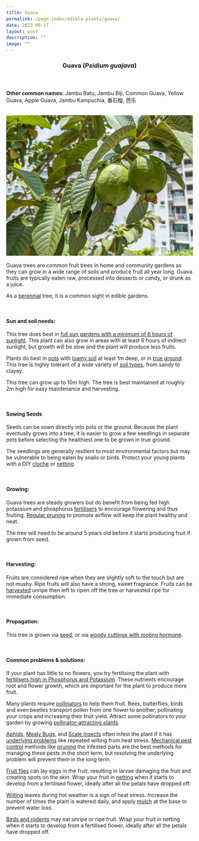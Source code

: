```yaml
---
title: Guava
permalink: /page-index/edible-plants/guava/
date: 2023-08-17
layout: post
description: ""
image: ""
---
```

<header>
	<h3>Guava (<em>Psidium guajava</em>)</h3>
</header>
	
<section>
	<p><strong>Other common names:</strong> Jambu Batu, Jambu Biji, Common Guava, Yellow Guava, Apple Guava, Jambu Kampuchia, 番石榴, 芭乐</p>
	<br>
</section>

<section>
	<img title="Guava fruits growing on a tree. Photo by Jacqueline Chua." src="/images/Plants/guava_jacquelinechua.jpg">
	<p>Guava trees are common fruit trees in home and community gardens as they can grow in a wide range of soils and produce fruit all year long. Guava fruits are typically eaten raw, processed into desserts or candy, or drunk as a juice.</p>
	<p>As a <a href="/learn-more-about-gardening/glossary/#p">perennial</a> tree, it is a common sight in edible gardens.</p>       
	<br>
</section>

<section>
	<h4>Sun and soil needs:</h4>
	<p>This tree does best in <a href="/page-index/horticulture-techniques/gauging-light/">full sun gardens with a minimum of 6 hours of sunlight</a>. This plant can also grow in areas with at least 6 hours of indirect sunlight, but growth will be slow and the plant will produce less fruits.</p>
	<p>Plants do best in <a href="/page-index/horticulture-techniques/planting-in-containers/">pots</a> with <a href="/page-index/horticulture-techniques/soil/">loamy soil</a> at least 1m deep, or in <a href="/page-index/horticulture-techniques/true-ground/">true ground</a>. This tree is highly tolerant of a wide variety of <a href="/page-index/horticulture-techniques/soil/"> soil types</a>, from sandy to clayey.</p>
	<p>This tree can grow up to 10m high. The tree is best maintained at roughly 2m high for easy maintenance and harvesting.</p>
	<br>
</section>

<section>
	<h4>Sowing Seeds</h4>
	<p>Seeds can be sown directly into pots or the ground. Because the plant eventually grows into a tree, it is easier to grow a few seedlings in separate pots before selecting the healthiest one to be grown in true ground.</p>
	<p>The seedlings are generally resilient to most environmental factors but may be vulnerable to being eaten by snails or birds. Protect your young plants with a DIY <a href="/page-index/horticulture-techniques/cloches">cloche</a> or <a href="/page-index/hardscapes/netting">netting</a>.</p>
	<br>
</section>

<section>
  <h4>Growing:</h4>
	<p>Guava trees are steady growers but do benefit from being fed high potassium and phosphorus <a href="/page-index/horticulture-techniques/fertilising">fertilisers</a> to encourage flowering and thus fruiting. <a href="/page-index/horticulture-techniques/pruning">Regular pruning</a> to promote airflow will keep the plant healthy and neat. </p>
	<p></p><p>The tree will need to be around 5 years old before it starts producing fruit if grown from seed.</p>
	<br>
</section>

<section>
	<h4>Harvesting:</h4>
	<p>Fruits are considered ripe when they are slightly soft to the touch but are not mushy. Ripe fruits will also have a strong, sweet fragrance. Fruits can be <a href="/page-index/horticulture-techniques/harvesting-hygiene">harvested</a> unripe then left to ripen off the tree or harvested ripe for immediate consumption.</p>
	<br>
</section>

<section>
	<h4>Propagation:</h4>
	<p>This tree is grown via <a href="/page-index/horticulture-techniques/propagating-by-seed">seed</a>, or via <a href="/page-index/horticulture-techniques/propagating-by-cuttings">woody cuttings with rooting hormone</a>.</p>
	<br>
</section>

<section>
	<h4>Common problems &amp; solutions:</h4>
	<p>If your plant has little to no flowers, you try fertilising the plant with <a href="/page-index/horticulture-techniques/fertilising/">fertilisers high in Phosphorus and Potassium</a>. These nutrients encourage root and flower growth, which are important for the plant to produce more fruit.</p>
<p>Many plants require <a href="/page-index/biodiversity/pollinators/">pollinators</a> to help them fruit. Bees, butterflies, birds and even beetles transport pollen from one flower to another, pollinating your crops and increasing their fruit yield. Attract some pollinators to your garden by growing <a href="/page-index/glossary/biodiversity-attracting-plants/">pollinator-attracting plants</a>.</p>
<p><a href="/page-index/pests/aphids/">Aphids</a>, <a href="/page-index/pests/mealy-bugs/">Mealy Bugs</a>, and <a href="/page-index/pests/scale-insects/">Scale Insects</a> often infest the plant if it has <a href="/learn-more-about-gardening/plant-problems/">underlying problems</a> like repeated wilting from heat stress. <a href="/page-index/horticulture-techniques/pest-control/">Mechanical pest control</a> methods like <a href="/page-index/horticulture-techniques/pruning/">pruning</a> the infested parts are the best methods for managing these pests in the short term, but resolving the underlying problem will prevent them in the long term.</p>
		<p><a href="/page-index/pests/oriental-fruit-flies/">Fruit flies</a> can lay eggs in the fruit, resulting in larvae damaging the fruit and creating spots on the skin. Wrap your fruit in <a href="/page-index/hardscapes/netting/">netting</a> when it starts to develop from a fertilised flower, ideally after all the petals have dropped off. </p>
	<p><a href="/page-index/plant-problems/wilting">Wilting</a> leaves during hot weather is a sign of heat stress. Increase the number of times the plant is watered daily, and apply <a href="page-index/horticulture-techniques/mulching">mulch</a> at the base to prevent water loss. </p>
	<p><a href="/page-index/pests/pests/#birds">Birds and rodents</a> may eat unripe or ripe fruit. Wrap your fruit in netting when it starts to develop from a fertilised flower, ideally after all the petals have dropped off.</p>
	<br>
</section>
